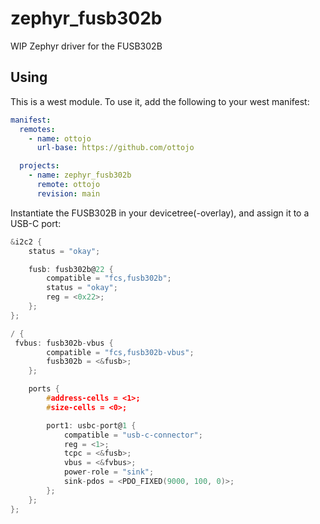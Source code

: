 # zephyr_fusb302b
WIP Zephyr driver for the FUSB302B

## Using
This is a west module. To use it, add the following to your west manifest:
```yaml
manifest:
  remotes:
    - name: ottojo
      url-base: https://github.com/ottojo

  projects:
    - name: zephyr_fusb302b
      remote: ottojo
      revision: main
```

Instantiate the FUSB302B in your devicetree(-overlay), and assign it to a USB-C port:
```c
&i2c2 {
    status = "okay";

    fusb: fusb302b@22 {
        compatible = "fcs,fusb302b";
        status = "okay";
        reg = <0x22>;
    };
};

/ {
 fvbus: fusb302b-vbus {
        compatible = "fcs,fusb302b-vbus";
        fusb302b = <&fusb>;
    };

    ports {
        #address-cells = <1>;
        #size-cells = <0>;

        port1: usbc-port@1 {
            compatible = "usb-c-connector";
            reg = <1>;
            tcpc = <&fusb>;
            vbus = <&fvbus>;
            power-role = "sink";
            sink-pdos = <PDO_FIXED(9000, 100, 0)>;
        };
    };
};
```
